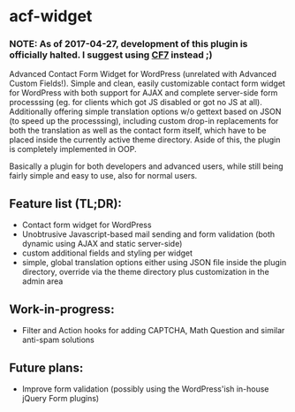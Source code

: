 acf-widget
==========

### NOTE: As of **2017-04-27**, development of this plugin is officially halted. I suggest using [CF7](https://contactform7.com/) instead ;)

Advanced Contact Form Widget for WordPress (unrelated with Advanced Custom Fields!). Simple and clean, easily customizable contact form widget for WordPress with both support for AJAX and complete server-side form processsing (eg. for clients which got JS disabled or got no JS at all). Additionally offering simple translation options w/o gettext based on JSON (to speed up the processsing), including custom drop-in replacements for both the translation as well as the contact form itself, which have to be placed inside the currently active theme directory. Aside of this, the plugin is completely implemented in OOP. 

Basically a plugin for both developers and advanced users, while still being fairly simple and easy to use, also for normal users.


## Feature list (TL;DR):

- Contact form widget for WordPress
- Unobtrusive Javascript-based mail sending and form validation (both dynamic using AJAX and static server-side)
- custom additional fields and styling per widget
- simple, global translation options either using JSON file inside the plugin directory, override via the theme directory plus customization in the admin area


## Work-in-progress:
- Filter and Action hooks for adding CAPTCHA, Math Question and similar anti-spam solutions

## Future plans:
- Improve form validation (possibly using the WordPress'ish in-house jQuery Form plugins)

